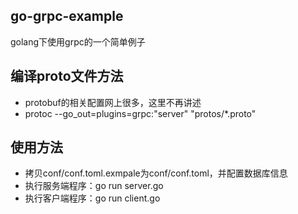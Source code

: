 ## go-grpc-example
golang下使用grpc的一个简单例子

## 编译proto文件方法
- protobuf的相关配置网上很多，这里不再讲述
- protoc --go_out=plugins=grpc:"server" "protos/*.proto"

## 使用方法
- 拷贝conf/conf.toml.exmpale为conf/conf.toml，并配置数据库信息
- 执行服务端程序：go run server.go
- 执行客户端程序：go run client.go
